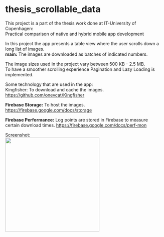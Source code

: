 # thesis_scrollable_data
This project is a part of the thesis work done at IT-University of Copenhagen:<br />
Practical comparison of native and hybrid mobile app development<br />

In this project the app presents a table view where the user scrolls down a long list of images.<br />
**main:** The images are downloaded as batches of indicated numbers.<br />

The image sizes used in the project vary between 500 KB - 2.5 MB.<br />
To have a smoother scrolling experience Pagination and Lazy Loading is implemented.<br />

Some technology that are used in the app: <br />
Kingfisher: To download and cache the images.<br />
https://github.com/onevcat/Kingfisher<br />

**Firebase Storage:** To host the images.<br />
https://firebase.google.com/docs/storage<br />

**Firebase Performance:** Log points are stored in Firebase to measure certain download times.
https://firebase.google.com/docs/perf-mon <br />

Screenshot: <br />
<img src="https://user-images.githubusercontent.com/11957858/160172749-f48ade47-8bb4-4e1a-aebe-3613e8aeb6cf.png" width="300">
